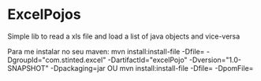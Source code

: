 # ExcelPojos
Simple lib to read a xls file and load a list of java objects and vice-versa

Para me instalar no seu maven:
mvn install:install-file -Dfile=<path-to-file> -DgroupId="com.stinted.excel" -DartifactId="excelPojo" -Dversion="1.0-SNAPSHOT" -Dpackaging=jar
	OU
mvn install:install-file -Dfile=<diretorio do JAR> -DpomFile=<diretorio do POM>